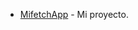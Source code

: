 - [MifetchApp]([[https://github.com/Carlosrucar/Desarrollo-Web-en-Entorno-Servidor](https://github.com/Carlosrucar/fetchApp.git)]) - Mi proyecto.
